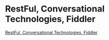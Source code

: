 # RestFul, Conversational Technologies, Fiddler
[RestFul, Conversational Technologies, Fiddler](https://aiwithcloud.com/2022/09/19/restful_conversational_technologies_fiddler/)